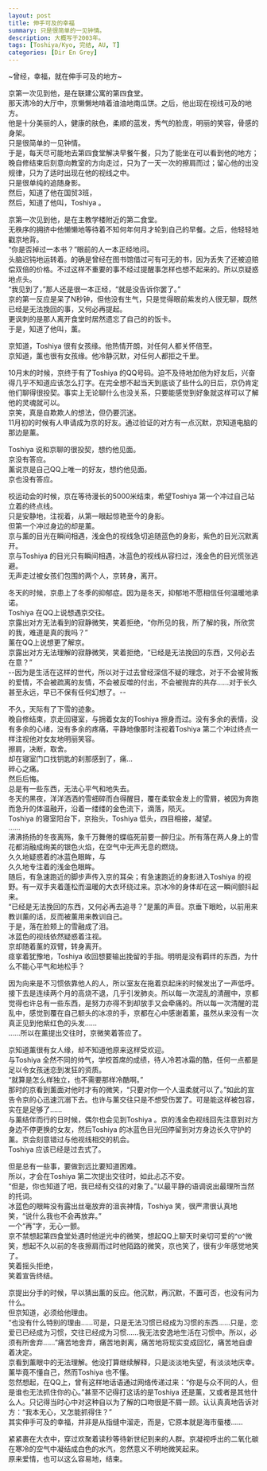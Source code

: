 ```yaml
---
layout: post
title: 伸手可及的幸福
summary: 只是很简单的一见钟情。
description: 大概写于2003年。
tags: [Toshiya/Kyo, 完结, AU, T]
categories: [Dir En Grey]
---
```


~曾经，幸福，就在伸手可及的地方~  
  
京第一次见到他，是在联建公寓的第四食堂。  
那天清冷的大厅中，京懒懒地啃着油油地南瓜饼。之后，他出现在视线可及的地方。  
他是十分美丽的人，健康的肤色，柔顺的蓝发，秀气的脸庞，明丽的笑容，骨感的身架。  
只是很简单的一见钟情。  
于是，每天尽可能地去第四食堂解决早餐午餐，只为了能坐在可以看到他的地方；晚自修结束后刻意向教室的方向走过，只为了一天一次的擦肩而过；留心他的出没规律，只为了适时出现在他的视线之中。  
只是很单纯的追随身影。  
然后，知道了他在国贸3班，  
然后，知道了他叫，Toshiya 。  
  
京第一次见到他，是在主教学楼附近的第二食堂。  
无秩序的拥挤中他懒懒地等待着不知何年何月才轮到自己的早餐。之后，他轻轻地戳京地背。  
“你是否掉过一本书？”眼前的人一本正经地问。  
头脑迟钝地运转着。的确是曾经在图书馆借过可有可无的书，因为丢失了还被迫赔偿双倍的价格。不过这样不重要的事不经过提醒事怎样也想不起来的。所以京疑惑地点头。  
“我见到了，”那人还是很一本正经，“就是没告诉你罢了。”  
京的第一反应是呆了N秒钟，但他没有生气，只是觉得眼前紫发的人很无聊，既然已经是无法挽回的事，又何必再提起。  
更讽刺的是那人离开食堂时居然遗忘了自己的的饭卡。  
于是，知道了他叫，薰。  
  
京知道，Toshiya 很有女孩缘。他热情开朗，对任何人都关怀倍至。  
京知道，薰也很有女孩缘。他冷静沉默，对任何人都拒之千里。  
  
10月末的时候，京终于有了Toshiya 的QQ号码。迫不及待地加他为好友后，兴奋得几乎不知道应该怎么打字。在完全想不起当天到底谈了些什么的日后，京仍肯定他们聊得很投契。事实上无论聊什么也没关系，只要能感觉到好象就这样可以了解他的灵魂就可以。  
京笑，真是自欺欺人的想法，但仍要沉迷。  
11月初的时候有人申请成为京的好友。通过验证的对方有一点沉默，京知道电脑的那边是薰。  
  
Toshiya 说和京聊的很投契，想约他见面。  
京没有答应。  
薰说京是自己QQ上唯一的好友，想约他见面。  
京也没有答应。  
  
校运动会的时候，京在等待漫长的5000米结束，希望Toshiya 第一个冲过自己站立着的终点线。  
只是安静地，注视着，从第一眼起惊艳至今的身影。  
但第一个冲过身边的却是薰。  
京与薰的目光在瞬间相遇，浅金色的视线急切追随蓝色的身影，紫色的目光沉默离开。  
京与Toshiya 的目光只有瞬间相遇，冰蓝色的视线从容扫过，浅金色的目光慌张逃避。  
无声走过被女孩们包围的两个人，京转身，离开。  
  
冬天的时候，京患上了冬季的抑郁症。因为是冬天，抑郁地不愿相信任何温暖地承诺。  
Toshiya 在QQ上说想遇京交往。  
京露出对方无法看到的寂静微笑，笑着拒绝，“你所见的我，所了解的我，所欣赏的我，难道是真的我吗？”  
薰在QQ上说想更了解京。  
京露出对方无法理解的寂静微笑，笑着拒绝，“已经是无法挽回的东西，又何必去在意？”  
--因为是生活在这样的世代，所以对于过去曾经深信不疑的理念，对于不会被背叛的爱情，不会被疏离的友情，不会被反噬的付出，不会被抛弃的共存……对于长久甚至永远，早已不保有任何幻想了。--  
  
不久，天际有了下雪的迹象。  
晚自修结束，京走回寝室，与拥着女友的Toshiya 擦身而过。没有多余的表情，没有多余的心绪，没有多余的疼痛，平静地像那时注视着Toshiya 第二个冲过终点一样注视他对女友地明丽笑容。  
擦肩，决断，取舍。  
却在寝室门口找钥匙的刹那感到了，痛…  
碎心之痛。  
然后后悔。  
总是有一些东西，无法心平气和地失去。  
冬天的黑夜，洋洋洒洒的雪细碎而白得醒目，覆在柔软金发上的雪屑，被因为奔跑而急升的体温融开，沿着一缕缕的金色流下，滴落，陨灭。  
Toshiya 的寝室阳台下，京抬头，Toshiya 低头，四目相接，凝望。  
……  
沸沸扬扬的冬夜离殇，象千万舞倦的蝶临死前要一醉归尘。所有落在两人身上的雪花都消融成绚美的银色火焰，在空气中无声无息的燃烧。  
久久地疑惑着的冰蓝色眼眸，与  
久久地专注着的浅金色眼眸。  
随后，有急速跑近的脚步声传入京的耳朵；有急速跑近的身影进入Toshiya 的视野。有一双手夹着蓬松而温暖的大衣环绕过来。京冰冷的身体却在这一瞬间颤抖起来。  
“已经是无法挽回的东西，又何必再去追寻？”是薰的声音。京垂下眼睑，以前用来教训薰的话，反而被薰用来教训自己。  
于是，落在脸颊上的雪融成了泪。  
冰蓝色的视线依然疑惑着注视。  
京却随着薰的双臂，转身离开。  
痉挛着犹豫地，Toshiya 收回想要输出挽留的手指。明明是没有羁绊的东西，为什么不能心平气和地松手？  
  
因为向来是不习惯依靠他人的人，所以室友在拖着京起床的时候发出了一声低呼。  
接下去是连续两个月的高烧不退，几乎引发肺炎。所以每一次混乱的清醒中，京都觉得也许总有一些东西，是努力亦得不到却放手又会牵痛的。所以每一次清醒的混乱中，感觉到覆在自己额头的冰凉的手，京都在心中感谢着薰，虽然从来没有一次真正见到他紫红色的头发……  
……所以在薰提出交往时，京微笑着答应了。  
  
京知道薰很有女人缘，却不知道他原来这样受欢迎。  
与Toshiya 全然不同的帅气，学校首席的成绩，待人冷若冰霜的酷，任何一点都是足以令女孩迷恋到发狂的资质。  
“就算是怎么样独立，也不需要那样冷酷啊。”  
那时的京看到薰面对他时才有的微笑，“只要对你一个人温柔就可以了。”如此的宣告令京的心迅速沉溺下去。也许与薰交往只是不想受伤罢了。可是能这样被包容，实在是足够了……  
与薰结伴而行的日时候，偶尔也会见到Toshiya 。京的浅金色视线回先注意到对方身边不停更换的女友，然后Toshiya 的冰蓝色目光回停留到对方身边长久守护的薰。京会刻意错过与他视线相交的机会。  
Toshiya 应该已经是过去式了。  
  
但是总有一些事，要做到远比要知道困难。  
所以，才会在Toshiya 第二次提出交往时，如此忐忑不安。  
“但是，你也知道了吧，我已经有交往的对象了。”以最平静的语调说出最理所当然的托词。  
冰蓝色的眼眸没有露出丝毫放弃的沮丧神情，Toshiya 笑，很严肃很认真地笑，“说什么我也不会再放弃。”  
一个“再”字，无心一颤。  
京不禁想起第四食堂处遇时他逆光中的微笑，想起QQ上聊天时亲切可爱的^o^微笑，想起不久以前的冬夜擦肩而过时他陌路的微笑，京也笑了，很有少年感觉地笑了。  
笑着摇头拒绝，  
笑着宣告终结。  
  
京提出分手的时候，早以猜出薰的反应。他沉默，再沉默，不置可否，也没有问为什么。  
但京知道，必须给他理由。  
“也没有什么特别的理由……可是，只是无法习惯已经成为习惯的东西……只是，恋爱已已经成为习惯，交往已经成为习惯……我无法安逸地生活在习惯中。所以，必须有所舍弃……”痛苦地舍弃，痛苦地剥离，痛苦地将现实变成回忆，痛苦地自虐着决定。  
京看到薰眼中的无法理解。他没打算继续解释，只是淡淡地失望，有淡淡地庆幸。薰毕竟不懂自己，然而Toshiya 也不懂。  
忽然想起，在QQ上，曾有这样地话语通过网络传递过来：“你是与众不同的人，但是谁也无法抓住你的心。”甚至不记得打这话的是Toshiya 还是薰，又或者是其他什么人。只记得当时心中对这种自以为了解的口吻很是不屑一顾。认认真真地告诉对方：“我本无心，又怎能抓得住？”  
其实伸手可及的幸福，并非是从指缝中溜走，而是，它原本就是海市蜃楼……  
  
紧紧裹在大衣中，穿过欢聚着读秒等待新世纪到来的人群。京凝视呼出的二氧化碳在寒冷的空气中凝结成白色的水汽，忽然意义不明地微笑起来。  
原来爱情，也可以这么容易地，结束。  
    
